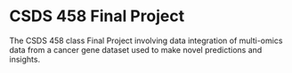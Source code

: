 # CSDS 458 Final Project
 The CSDS 458 class Final Project involving data integration of multi-omics data from a cancer gene dataset used to make novel predictions and insights.
